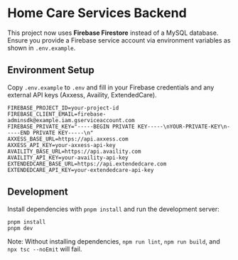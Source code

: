# Home Care Services Backend

This project now uses **Firebase Firestore** instead of a MySQL database. Ensure you provide a Firebase service account via environment variables as shown in `.env.example`.

## Environment Setup
Copy `.env.example` to `.env` and fill in your Firebase credentials and any external API keys (Axxess, Availity, ExtendedCare).

```
FIREBASE_PROJECT_ID=your-project-id
FIREBASE_CLIENT_EMAIL=firebase-adminsdk@example.iam.gserviceaccount.com
FIREBASE_PRIVATE_KEY="-----BEGIN PRIVATE KEY-----\nYOUR-PRIVATE-KEY\n-----END PRIVATE KEY-----\n"
AXXESS_BASE_URL=https://api.axxess.com
AXXESS_API_KEY=your-axxess-api-key
AVAILITY_BASE_URL=https://api.availity.com
AVAILITY_API_KEY=your-availity-api-key
EXTENDEDCARE_BASE_URL=https://api.extendedcare.com
EXTENDEDCARE_API_KEY=your-extendedcare-api-key
```

## Development
Install dependencies with `pnpm install` and run the development server:

```
pnpm install
pnpm dev
```

Note: Without installing dependencies, `npm run lint`, `npm run build`, and `npx tsc --noEmit` will fail.
